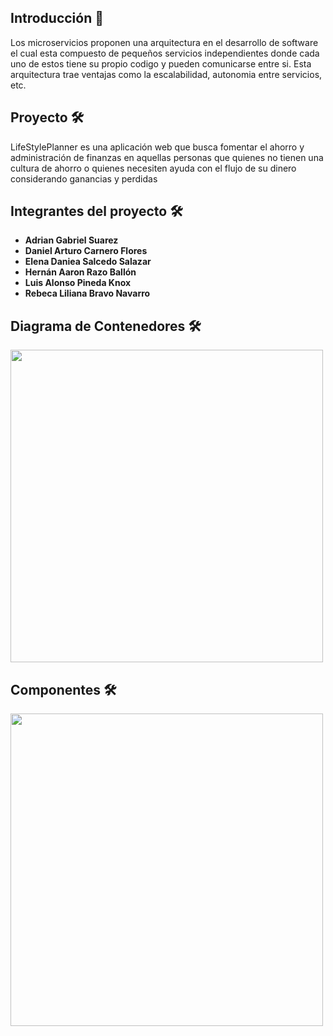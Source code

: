 ## Introducción 🚀

Los microservicios proponen una arquitectura en el desarrollo de software el cual esta compuesto de pequeños servicios independientes
donde cada uno de estos tiene su propio codigo y pueden comunicarse entre si. Esta arquitectura trae ventajas como la escalabilidad, 
autonomia entre servicios, etc.

## Proyecto 🛠️

LifeStylePlanner es una aplicación web que busca fomentar el ahorro y administración de finanzas en aquellas personas que quienes no
tienen una cultura de ahorro o quienes necesiten ayuda con el flujo de su dinero considerando ganancias y perdidas

## Integrantes del proyecto 🛠️
* **Adrian Gabriel Suarez** 
* **Daniel Arturo Carnero Flores** 
* **Elena Daniea Salcedo Salazar** 
* **Hernán Aaron Razo Ballón**
* **Luis Alonso Pineda Knox** 
* **Rebeca Liliana Bravo Navarro** 

## Diagrama de Contenedores 🛠️
<img src="https://drive.google.com/uc?export=view&id=1h2mrHTWPaqUbfGZzO-zoZuCyyk6i_ngn" width="500">

## Componentes 🛠️
<img src="https://drive.google.com/uc?export=view&id=1lTNHs8mGSR0_gkdSgay9oWJvZuN8wPjJ" width="500">
